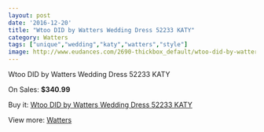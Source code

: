 ```yaml
---
layout: post
date: '2016-12-20'
title: "Wtoo DID by Watters Wedding Dress 52233 KATY"
category: Watters
tags: ["unique","wedding","katy","watters","style"]
image: http://www.eudances.com/2690-thickbox_default/wtoo-did-by-watters-wedding-dress-52233-katy.jpg
---
```

Wtoo DID by Watters Wedding Dress 52233 KATY

On Sales: **$340.99**
<a href="https://www.eudances.com/en/watters/905-wtoo-did-by-watters-wedding-dress-52233-katy.html"><amp-img layout="responsive" width="600" height="600" src="//www.eudances.com/2690-thickbox_default/wtoo-did-by-watters-wedding-dress-52233-katy.jpg" alt="Wtoo DID by Watters Wedding Dress 52233 KATY 0" /></a>
<a href="https://www.eudances.com/en/watters/905-wtoo-did-by-watters-wedding-dress-52233-katy.html"><amp-img layout="responsive" width="600" height="600" src="//www.eudances.com/2691-thickbox_default/wtoo-did-by-watters-wedding-dress-52233-katy.jpg" alt="Wtoo DID by Watters Wedding Dress 52233 KATY 1" /></a>

Buy it: [Wtoo DID by Watters Wedding Dress 52233 KATY](https://www.eudances.com/en/watters/905-wtoo-did-by-watters-wedding-dress-52233-katy.html "Wtoo DID by Watters Wedding Dress 52233 KATY")

View more: [Watters](https://www.eudances.com/en/12-watters "Watters")